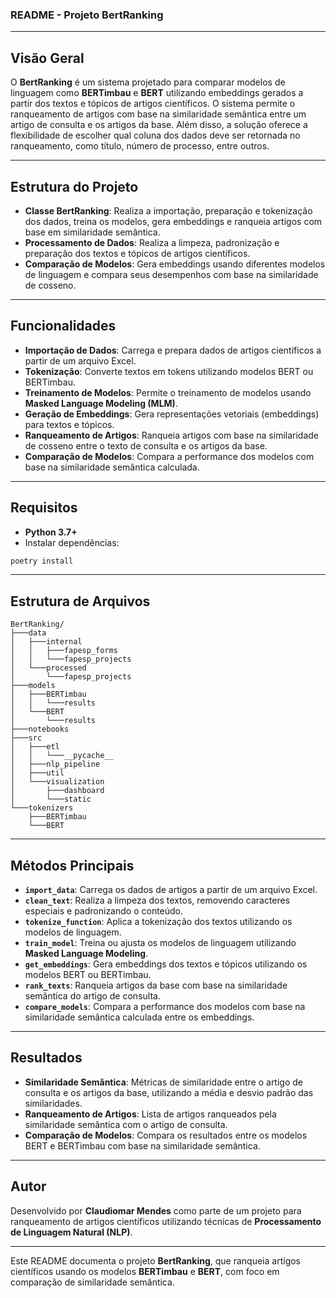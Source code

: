 ### README - Projeto BertRanking

---

## Visão Geral

O **BertRanking** é um sistema projetado para comparar modelos de linguagem como **BERTimbau** e **BERT** utilizando embeddings gerados a partir dos textos e tópicos de artigos científicos. O sistema permite o ranqueamento de artigos com base na similaridade semântica entre um artigo de consulta e os artigos da base. Além disso, a solução oferece a flexibilidade de escolher qual coluna dos dados deve ser retornada no ranqueamento, como título, número de processo, entre outros.

---

## Estrutura do Projeto

- **Classe BertRanking**: Realiza a importação, preparação e tokenização dos dados, treina os modelos, gera embeddings e ranqueia artigos com base em similaridade semântica.
- **Processamento de Dados**: Realiza a limpeza, padronização e preparação dos textos e tópicos de artigos científicos.
- **Comparação de Modelos**: Gera embeddings usando diferentes modelos de linguagem e compara seus desempenhos com base na similaridade de cosseno.

---

## Funcionalidades

- **Importação de Dados**: Carrega e prepara dados de artigos científicos a partir de um arquivo Excel.
- **Tokenização**: Converte textos em tokens utilizando modelos BERT ou BERTimbau.
- **Treinamento de Modelos**: Permite o treinamento de modelos usando **Masked Language Modeling (MLM)**.
- **Geração de Embeddings**: Gera representações vetoriais (embeddings) para textos e tópicos.
- **Ranqueamento de Artigos**: Ranqueia artigos com base na similaridade de cosseno entre o texto de consulta e os artigos da base.
- **Comparação de Modelos**: Compara a performance dos modelos com base na similaridade semântica calculada.

---

## Requisitos

- **Python 3.7+**
- Instalar dependências:

```bash
poetry install
```

---

## Estrutura de Arquivos

```
BertRanking/
├───data
│   ├───internal
│   │   ├───fapesp_forms
│   │   └───fapesp_projects
│   └───processed
│       └───fapesp_projects
├───models
│   ├───BERTimbau
│   │   └───results
│   └───BERT
│       └───results
├───notebooks
├───src
│   ├───etl
│   │   └───__pycache__
│   ├───nlp_pipeline
│   ├───util
│   └───visualization
│       ├───dashboard
│       └───static
└───tokenizers
    ├───BERTimbau
    └───BERT
```

---

## Métodos Principais

- **`import_data`**: Carrega os dados de artigos a partir de um arquivo Excel.
- **`clean_text`**: Realiza a limpeza dos textos, removendo caracteres especiais e padronizando o conteúdo.
- **`tokenize_function`**: Aplica a tokenização dos textos utilizando os modelos de linguagem.
- **`train_model`**: Treina ou ajusta os modelos de linguagem utilizando **Masked Language Modeling**.
- **`get_embeddings`**: Gera embeddings dos textos e tópicos utilizando os modelos BERT ou BERTimbau.
- **`rank_texts`**: Ranqueia artigos da base com base na similaridade semântica do artigo de consulta.
- **`compare_models`**: Compara a performance dos modelos com base na similaridade semântica calculada entre os embeddings.

---

## Resultados

- **Similaridade Semântica**: Métricas de similaridade entre o artigo de consulta e os artigos da base, utilizando a média e desvio padrão das similaridades.
- **Ranqueamento de Artigos**: Lista de artigos ranqueados pela similaridade semântica com o artigo de consulta.
- **Comparação de Modelos**: Compara os resultados entre os modelos BERT e BERTimbau com base na similaridade semântica.

---

## Autor

Desenvolvido por **Claudiomar Mendes** como parte de um projeto para ranqueamento de artigos científicos utilizando técnicas de **Processamento de Linguagem Natural (NLP)**.

---

Este README documenta o projeto **BertRanking**, que ranqueia artigos científicos usando os modelos **BERTimbau** e **BERT**, com foco em comparação de similaridade semântica.